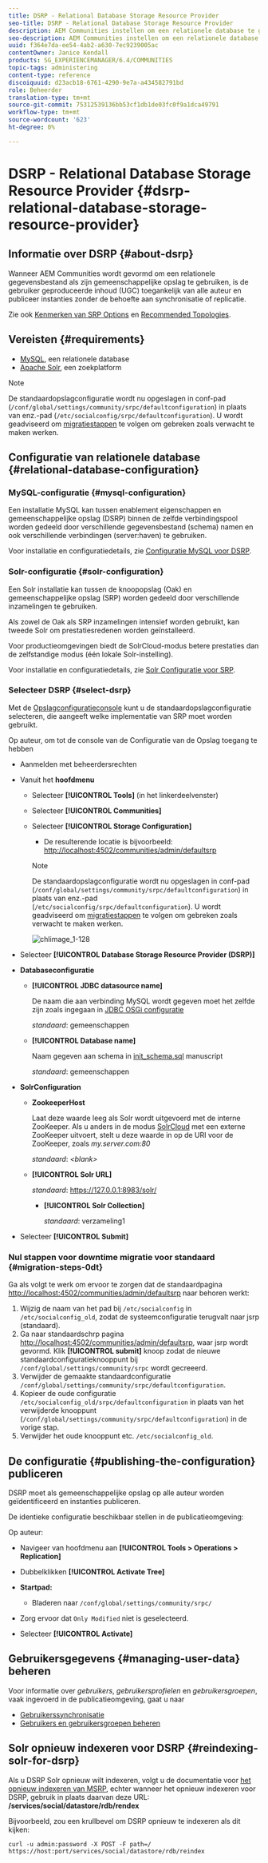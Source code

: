 ```yaml
---
title: DSRP - Relational Database Storage Resource Provider
seo-title: DSRP - Relational Database Storage Resource Provider
description: AEM Communities instellen om een relationele database te gebruiken als de algemene opslag
seo-description: AEM Communities instellen om een relationele database te gebruiken als de algemene opslag
uuid: f364e7da-ee54-4ab2-a630-7ec9239005ac
contentOwner: Janice Kendall
products: SG_EXPERIENCEMANAGER/6.4/COMMUNITIES
topic-tags: administering
content-type: reference
discoiquuid: d23acb18-6761-4290-9e7a-a434582791bd
role: Beheerder
translation-type: tm+mt
source-git-commit: 75312539136bb53cf1db1de03fc0f9a1dca49791
workflow-type: tm+mt
source-wordcount: '623'
ht-degree: 0%

---
```



# DSRP - Relational Database Storage Resource Provider {#dsrp-relational-database-storage-resource-provider}

## Informatie over DSRP {#about-dsrp}

Wanneer AEM Communities wordt gevormd om een relationele gegevensbestand als zijn gemeenschappelijke opslag te gebruiken, is de gebruiker geproduceerde inhoud (UGC) toegankelijk van alle auteur en publiceer instanties zonder de behoefte aan synchronisatie of replicatie.

Zie ook [Kenmerken van SRP Options](working-with-srp.md#characteristics-of-srp-options) en [Recommended Topologies](topologies.md).

## Vereisten {#requirements}

* [MySQL](#mysql-configuration), een relationele database
* [Apache Solr](#solr-configuration), een zoekplatform

>[!NOTE]
>
>De standaardopslagconfiguratie wordt nu opgeslagen in conf-pad (`/conf/global/settings/community/srpc/defaultconfiguration`) in plaats van enz.-pad (`/etc/socialconfig/srpc/defaultconfiguration`). U wordt geadviseerd om [migratiestappen](#migration-steps-0dt) te volgen om gebreken zoals verwacht te maken werken.


## Configuratie van relationele database {#relational-database-configuration}

### MySQL-configuratie {#mysql-configuration}

Een installatie MySQL kan tussen enablement eigenschappen en gemeenschappelijke opslag (DSRP) binnen de zelfde verbindingspool worden gedeeld door verschillende gegevensbestand (schema) namen en ook verschillende verbindingen (server:haven) te gebruiken.

Voor installatie en configuratiedetails, zie [Configuratie MySQL voor DSRP](dsrp-mysql.md).

### Solr-configuratie {#solr-configuration}

Een Solr installatie kan tussen de knoopopslag (Oak) en gemeenschappelijke opslag (SRP) worden gedeeld door verschillende inzamelingen te gebruiken.

Als zowel de Oak als SRP inzamelingen intensief worden gebruikt, kan tweede Solr om prestatiesredenen worden geïnstalleerd.

Voor productieomgevingen biedt de SolrCloud-modus betere prestaties dan de zelfstandige modus (één lokale Solr-instelling).

Voor installatie en configuratiedetails, zie [Solr Configuratie voor SRP](solr.md).

### Selecteer DSRP {#select-dsrp}

Met de [Opslagconfiguratieconsole](srp-config.md) kunt u de standaardopslagconfiguratie selecteren, die aangeeft welke implementatie van SRP moet worden gebruikt.

Op auteur, om tot de console van de Configuratie van de Opslag toegang te hebben

* Aanmelden met beheerdersrechten
* Vanuit het **hoofdmenu**

   * Selecteer **[!UICONTROL Tools]** (in het linkerdeelvenster)
   * Selecteer **[!UICONTROL Communities]**
   * Selecteer **[!UICONTROL Storage Configuration]**

      * De resulterende locatie is bijvoorbeeld: [http://localhost:4502/communities/admin/defaultsrp](http://localhost:4502/communities/admin/defaultsrp)
      >[!NOTE]
      >
      >De standaardopslagconfiguratie wordt nu opgeslagen in conf-pad (`/conf/global/settings/community/srpc/defaultconfiguration`) in plaats van enz.-pad (`/etc/socialconfig/srpc/defaultconfiguration`). U wordt geadviseerd om [migratiestappen](#migration-steps-0dt) te volgen om gebreken zoals verwacht te maken werken.

      ![chlimage_1-128](assets/chlimage_1-128.png)

* Selecteer **[!UICONTROL Database Storage Resource Provider (DSRP)]**
* **Databaseconfiguratie**

   * **[!UICONTROL JDBC datasource name]**

      De naam die aan verbinding MySQL wordt gegeven moet het zelfde zijn zoals ingegaan in [JDBC OSGi configuratie](dsrp-mysql.md#configurejdbcconnections)

      *standaard*: gemeenschappen

   * **[!UICONTROL Database name]**

      Naam gegeven aan schema in [init_schema.sql](dsrp-mysql.md#obtain-the-sql-script) manuscript

      *standaard*: gemeenschappen

* **SolrConfiguration**

   * **[](https://cwiki.apache.org/confluence/display/solr/Using+ZooKeeper+to+Manage+Configuration+Files) ZookeeperHost**

      Laat deze waarde leeg als Solr wordt uitgevoerd met de interne ZooKeeper. Als u anders in de modus [SolrCloud](solr.md#solrcloud-mode) met een externe ZooKeeper uitvoert, stelt u deze waarde in op de URI voor de ZooKeeper, zoals *my.server.com:80*

      *standaard*:  *&lt;blank>*

   * **[!UICONTROL Solr URL]**

      *standaard*: https://127.0.0.1:8983/solr/

      * **[!UICONTROL Solr Collection]**

         *standaard*: verzameling1

* Selecteer **[!UICONTROL Submit]**

### Nul stappen voor downtime migratie voor standaard {#migration-steps-0dt}

Ga als volgt te werk om ervoor te zorgen dat de standaardpagina [http://localhost:4502/communities/admin/defaultsrp](http://localhost:4502/communities/admin/defaultsrp) naar behoren werkt:

1. Wijzig de naam van het pad bij `/etc/socialconfig` in `/etc/socialconfig_old`, zodat de systeemconfiguratie terugvalt naar jsrp (standaard).
1. Ga naar standaardschrp pagina [http://localhost:4502/communities/admin/defaultsrp](http://localhost:4502/communities/admin/defaultsrp), waar jsrp wordt gevormd. Klik **[!UICONTROL submit]** knoop zodat de nieuwe standaardconfiguratieknooppunt bij `/conf/global/settings/community/srpc` wordt gecreeerd.
1. Verwijder de gemaakte standaardconfiguratie `/conf/global/settings/community/srpc/defaultconfiguration`.
1. Kopieer de oude configuratie `/etc/socialconfig_old/srpc/defaultconfiguration` in plaats van het verwijderde knooppunt (`/conf/global/settings/community/srpc/defaultconfiguration`) in de vorige stap.
1. Verwijder het oude knooppunt etc. `/etc/socialconfig_old`.

## De configuratie {#publishing-the-configuration} publiceren

DSRP moet als gemeenschappelijke opslag op alle auteur worden geïdentificeerd en instanties publiceren.

De identieke configuratie beschikbaar stellen in de publicatieomgeving:

Op auteur:

* Navigeer van hoofdmenu aan **[!UICONTROL Tools > Operations > Replication]**
* Dubbelklikken **[!UICONTROL Activate Tree]**
* **Startpad:**

   * Bladeren naar `/conf/global/settings/community/srpc/`

* Zorg ervoor dat `Only Modified` niet is geselecteerd.
* Selecteer **[!UICONTROL Activate]**

## Gebruikersgegevens {#managing-user-data} beheren

Voor informatie over *gebruikers*, *gebruikersprofielen* en *gebruikersgroepen*, vaak ingevoerd in de publicatieomgeving, gaat u naar

* [Gebruikerssynchronisatie](sync.md)
* [Gebruikers en gebruikersgroepen beheren](users.md)

## Solr opnieuw indexeren voor DSRP {#reindexing-solr-for-dsrp}

Als u DSRP Solr opnieuw wilt indexeren, volgt u de documentatie voor [het opnieuw indexeren van MSRP](msrp.md#msrp-reindex-tool), echter wanneer het opnieuw indexeren voor DSRP, gebruik in plaats daarvan deze URL: **/services/social/datastore/rdb/rendex**

Bijvoorbeeld, zou een krullbevel om DSRP opnieuw te indexeren als dit kijken:

```shell
curl -u admin:password -X POST -F path=/ https://host:port/services/social/datastore/rdb/reindex
```
